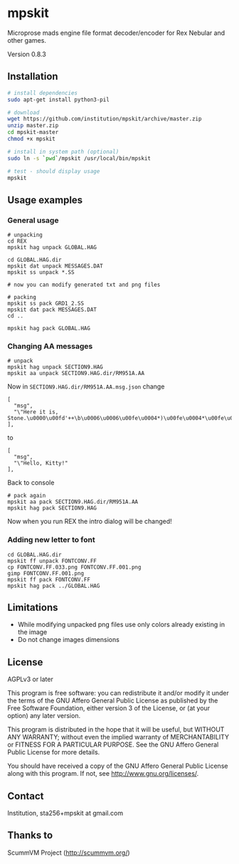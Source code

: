 mpskit
======

Microprose mads engine file format decoder/encoder for Rex Nebular and other games.

Version 0.8.3

Installation
------------

```bash
# install dependencies
sudo apt-get install python3-pil

# download
wget https://github.com/institution/mpskit/archive/master.zip
unzip master.zip
cd mpskit-master
chmod +x mpskit

# install in system path (optional)
sudo ln -s `pwd`/mpskit /usr/local/bin/mpskit

# test - should display usage
mpskit
```

Usage examples
--------------

### General usage ###

	# unpacking
	cd REX
	mpskit hag unpack GLOBAL.HAG

	cd GLOBAL.HAG.dir
	mpskit dat unpack MESSAGES.DAT
	mpskit ss unpack *.SS

	# now you can modify generated txt and png files

	# packing
	mpskit ss pack GRD1_2.SS
	mpskit dat pack MESSAGES.DAT
	cd ..

	mpskit hag pack GLOBAL.HAG
	

### Changing AA messages ###

	# unpack
	mpskit hag unpack SECTION9.HAG
	mpskit aa unpack SECTION9.HAG.dir/RM951A.AA


Now in `SECTION9.HAG.dir/RM951A.AA.msg.json` change

    [
      "msg",
      "\"Here it is, Stone.\u0000\u00fd'++\b\u0006\u0006\u00fe\u0004*)\u00fe\u0004*\u00fe\u0004\u001a\u0016\u001d\u0004\u0018\u0016\u0017\u0017\u0017\u0019\u0007\u00ff\u00fe\u00fe\u0005\u00fd\u0002\u0006\u000e\t\b\u00fe\u0004)*)\u00fe\u0004"
    ],

to

    [
      "msg",
      "\"Hello, Kitty!"      
    ],


Back to console

	# pack again
	mpskit aa pack SECTION9.HAG.dir/RM951A.AA
	mpskit hag pack SECTION9.HAG


Now when you run REX the intro dialog will be changed!


### Adding new letter to font ###

	cd GLOBAL.HAG.dir
	mpskit ff unpack FONTCONV.FF
	cp FONTCONV.FF.033.png FONTCONV.FF.001.png
	gimp FONTCONV.FF.001.png
	mpskit ff pack FONTCONV.FF
	mpskit hag pack ../GLOBAL.HAG
	



Limitations
-----------

* While modifying unpacked png files use only colors already existing in the image
* Do not change images dimensions


License
-------
AGPLv3 or later

This program is free software: you can redistribute it and/or modify
it under the terms of the GNU Affero General Public License as published by
the Free Software Foundation, either version 3 of the License, or
(at your option) any later version.

This program is distributed in the hope that it will be useful,
but WITHOUT ANY WARRANTY; without even the implied warranty of
MERCHANTABILITY or FITNESS FOR A PARTICULAR PURPOSE.  See the
GNU Affero General Public License for more details.

You should have received a copy of the GNU Affero General Public License
along with this program.  If not, see <http://www.gnu.org/licenses/>.

Contact
-------
Institution, sta256+mpskit at gmail.com

Thanks to
---------
ScummVM Project (http://scummvm.org/)







